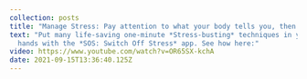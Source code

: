 ```yaml
---
collection: posts
title: "Manage Stress: Pay attention to what your body tells you, then act!"
text: "Put many life-saving one-minute *Stress-busting* techniques in your own
  hands with the *SOS: Switch Off Stress* app. See how here:"
video: https://www.youtube.com/watch?v=OR65SX-kchA
date: 2021-09-15T13:36:40.125Z
---
```

